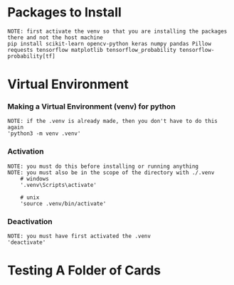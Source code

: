 
# Packages to Install
    NOTE: first activate the venv so that you are installing the packages there and not the host machine 
    pip install scikit-learn opencv-python keras numpy pandas Pillow requests tensorflow matplotlib tensorflow_probability tensorflow-probability[tf]

# Virtual Environment 
### Making a Virtual Environment (venv) for python
    NOTE: if the .venv is already made, then you don't have to do this again
    'python3 -m venv .venv'

### Activation
    NOTE: you must do this before installing or running anything
    NOTE: you must also be in the scope of the directory with ./.venv
        # windows
        '.venv\Scripts\activate'
    
        # unix
        'source .venv/bin/activate'

### Deactivation
    NOTE: you must have first activated the .venv
    'deactivate'

# Testing A Folder of Cards

